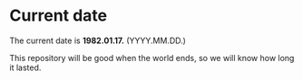 # Current date

The current date is **1982.01.17.** (YYYY.MM.DD.)

This repository will be good when the world ends, so we will know how long it lasted.